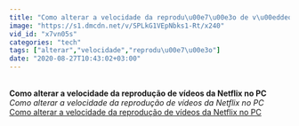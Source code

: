```yaml
---
title: "Como alterar a velocidade da reprodu\u00e7\u00e3o de v\u00eddeos da Netflix no PC"
image: "https://s1.dmcdn.net/v/SPLkG1VEpNbks1-Rt/x240"
vid_id: "x7vn05s"
categories: "tech"
tags: ["alterar","velocidade","reprodu\u00e7\u00e3o"]
date: "2020-08-27T10:43:02+03:00"
---
```

<br><b>Como alterar a velocidade da reprodução de vídeos da Netflix no PC</b><br> <i>Como alterar a velocidade da reprodução de vídeos da Netflix no PC</i><br> <u>Como alterar a velocidade da reprodução de vídeos da Netflix no PC</u>
